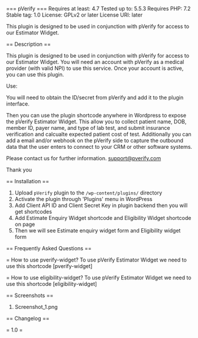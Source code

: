 === pVerify ===
Requires at least: 4.7
Tested up to: 5.5.3
Requires PHP: 7.2
Stable tag: 1.0
License: GPLv2 or later
License URI: later
 
This plugin is designed to be used in conjunction with pVerify for access to our Estimator Widget.
 
== Description ==
 
This plugin is designed to be used in conjunction with pVerify for access to our Estimator Widget. You will need an account with pVerify as a medical provider (with valid NPI) to use this service. Once your account is active, you can use this plugin.

Use:

You will need to obtain the ID/secret from pVerify and add it to the plugin interface.

Then you can use the plugin shortcode anywhere in Wordpress to expose the pVerify Estimator Widget. This allow you to collect patient name, DOB, member ID, payer name, and type of lab test, and submit insurance verification and calcualte expected patient cost of test. Additionally you can add a email and/or webhook on the pVerify side to capture the outbound data that the user enters to connect to your CRM or other software systems.

Please contact us for further information. support@pverify.com

Thank you
 
== Installation ==
 
1. Upload `pVerify` plugin to the `/wp-content/plugins/` directory
2. Activate the plugin through 'Plugins' menu in WordPress
3. Add Client API ID and Client Secret Key in plugin backend then you will get shortcodes
4. Add Estimate Enquiry Widget shortcode and Eligibility Widget shortcode on page
5. Then we will see Estimate enquiry widget form and Eligibility widget form
 
== Frequently Asked Questions ==
 
= How to use pverify-widget?
To use pVerify Estimator Widget we need to use this shortcode [pverify-widget]
 
= How to use eligibility-widget?
To use pVerify Estimator Widget we need to use this shortcode [eligibility-widget]
 
== Screenshots ==
 
1. Screenshot_1.png
 
== Changelog ==
 
= 1.0 =
